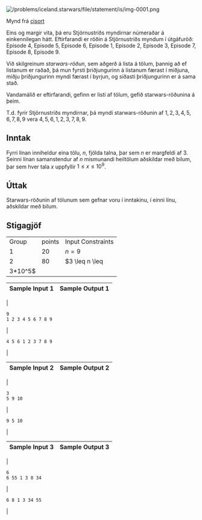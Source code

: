 

![/problems/iceland.starwars/file/statement/is/img-0001.png](/problems/iceland.starwars/file/statement/is/img-0001.png)

 Mynd frá [cjsort](https://www.flickr.com/photos/cjsorg/3211961956)

Eins og margir vita, þá eru Stjörnustríðs myndirnar
 númeraðar á einkennilegan hátt. Eftirfarandi er röðin á
 Stjörnustríðs myndum í útgáfuröð: Episode 4, Episode 5, Episode
 6, Episode 1, Episode 2, Episode 3, Episode 7, Episode 8,
 Episode 9.  

  

 Við skilgreinum *starwars-röðun*, sem
 aðgerð á lista á tölum, þannig að ef listanum er raðað, þá mun
 fyrsti þriðjungurinn á listanum færast í miðjuna, miðju
 þriðjungurinn myndi færast í byrjun, og síðasti þriðjungurinn
 er á sama stað.  

  

 Vandamálið er eftirfarandi, gefinn er listi af tölum, gefið
 starwars-röðunina á þeim.  

 T.d. fyrir Stjörnustríðs myndirnar, þá myndi starwars-röðunin
 af $1, 2, 3, 4, 5, 6, 7, 8,
 9$ vera $4, 5, 6, 1, 2, 3,
 7, 8, 9$.  

  

Inntak
------


Fyrri línan inniheldur eina tölu, $n$, fjölda talna, þar sem
 $n$ er margfeldi af
 $3$. Seinni línan
 samanstendur af $n$
 mismunandi heiltölum aðskildar með bilum, þar sem hver tala
 $x$ uppfyllir $1 \leq x \leq 10^9$.


Úttak
-----


Starwars-röðunin af tölunum sem gefnar voru í inntakinu, í
 einni línu, aðskildar með bilum.


Stigagjöf
---------




|  |  |  |
| --- | --- | --- |
| Group | points | Input Constraints |
| 1 | 20 | $n = 9$ |
| 2 | 80 | $3 \leq n \leq
 3\*10^5$ |




| Sample Input 1 | Sample Output 1 |
| --- | --- |
| 
```
9
1 2 3 4 5 6 7 8 9

```
 | 
```
4 5 6 1 2 3 7 8 9

```
 |




| Sample Input 2 | Sample Output 2 |
| --- | --- |
| 
```
3
5 9 10

```
 | 
```
9 5 10

```
 |




| Sample Input 3 | Sample Output 3 |
| --- | --- |
| 
```
6
6 55 1 3 8 34

```
 | 
```
6 8 1 3 34 55

```
 |


